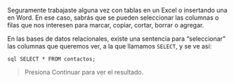 Seguramente trabajaste alguna vez con tablas en un Excel o insertando una en Word. En ese caso, sabrás que se pueden seleccionar las columnas o filas que nos interesen para marcar, copiar, cortar, borrar o agregar.

En las bases de datos relacionales, existe una sentencia para “seleccionar” las columnas que queremos ver, a la que llamamos `SELECT`, y se ve así: 


```sql SELECT * FROM contactos; ```

> Presiona Continuar para ver el resultado.
